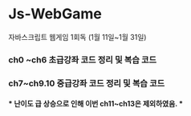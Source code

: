# Js-WebGame
자바스크립트 웹게임 1회독 (1월 11일~1월 31일) 
<h3> ch0 ~ch6 초급강좌 코드 정리 및 복습 코드 </h3>
<h3> ch7~ch9.10 중급강좌 코드 정리 및 복습 코드 </h3>
<h4> * 난이도 급 상승으로 인해 이번 ch11~ch13은 제외하였음. *</h4> 

